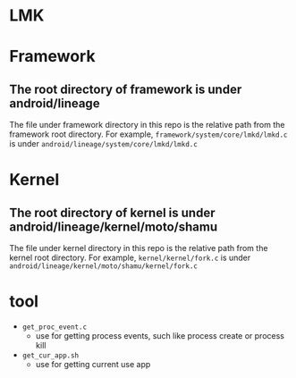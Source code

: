 # LMK
# Framework
## The root directory of framework is under android/lineage

The file under framework directory in this repo is the relative path from the framework root directory.
For example, `framework/system/core/lmkd/lmkd.c` is under `android/lineage/system/core/lmkd/lmkd.c`

# Kernel
## The root directory of kernel is under android/lineage/kernel/moto/shamu

The file under kernel directory in this repo is the relative path from the kernel root directory.
For example, `kernel/kernel/fork.c` is under `android/lineage/kernel/moto/shamu/kernel/fork.c`

# tool
- `get_proc_event.c`
    - use for getting process events, such like process create or process kill
- `get_cur_app.sh`
    - use for getting current use app
